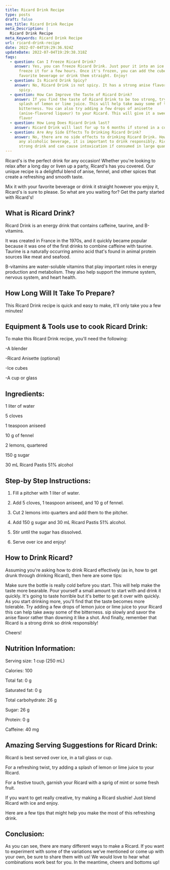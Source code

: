 ```yaml
---
title: Ricard Drink Recipe
type: posts
draft: false
seo_title: Ricard Drink Recipe
meta_Description: |
  Ricard Drink Recipe
meta_Keywords: Ricard Drink Recipe
url: ricard-drink-recipe
date: 2022-07-04T19:29:36.924Z
updateDate: 2022-07-04T19:29:38.318Z
faqs:
  - question: Can I Freeze Ricard Drink?
    answer: Yes, you can freeze Ricard Drink. Just pour it into an ice cube tray and
      freeze it for a few hours. Once it's frozen, you can add the cubes to your
      favorite beverage or drink them straight. Enjoy!
  - question: Is Ricard Drink Spicy?
    answer: No, Ricard Drink is not spicy. It has a strong anise flavor but it's not
      spicy.
  - question: How Can Improve the Taste of Ricard Drink?
    answer: If you find the taste of Ricard Drink to be too strong, try adding a
      splash of lemon or lime juice. This will help take away some of the
      bitterness. You can also try adding a few drops of anisette
      (anise-flavored liqueur) to your Ricard. This will give it a sweeter
      flavor
  - question: How Long Does Ricard Drink last?
    answer: Ricard Drink will last for up to 6 months if stored in a cool, dark place.
  - question: Are Any Side Effects To Drinking Ricard Drink?
    answer: No, there are no side effects to drinking Ricard Drink. However, as with
      any alcoholic beverage, it is important to drink responsibly. Ricard is a
      strong drink and can cause intoxication if consumed in large quantities.
---
```

Ricard's is the perfect drink for any occasion! Whether you're looking to relax after a long day or liven up a party, Ricard's has you covered. Our unique recipe is a delightful blend of anise, fennel, and other spices that create a refreshing and smooth taste. 

Mix it with your favorite beverage or drink it straight however you enjoy it, Ricard's is sure to please. So what are you waiting for? Get the party started with Ricard's!

## **What is Ricard Drink?**

Ricard Drink is an energy drink that contains caffeine, taurine, and B-vitamins.

It was created in France in the 1970s, and it quickly became popular because it was one of the first drinks to combine caffeine with taurine. Taurine is a naturally occurring amino acid that's found in animal protein sources like meat and seafood.

B-vitamins are water-soluble vitamins that play important roles in energy production and metabolism. They also help support the immune system, nervous system, and heart health.

## **How Long Will It Take To Prepare?**

This Ricard Drink recipe is quick and easy to make, it'll only take you a few minutes!

## **Equipment & Tools use to cook Ricard Drink:**

To make this Ricard Drink recipe, you'll need the following:

\-A blender

\-Ricard Anisette (optional)

\-Ice cubes

\-A cup or glass

## **Ingredients:**

1 liter of water

5 cloves

1 teaspoon aniseed

10 g of fennel

2 lemons, quartered

150 g sugar

30 mL Ricard Pastis 51% alcohol

## **Step-by Step Instructions:**

1. Fill a pitcher with 1 liter of water.

2. Add 5 cloves, 1 teaspoon aniseed, and 10 g of fennel.

3. Cut 2 lemons into quarters and add them to the pitcher.

4. Add 150 g sugar and 30 mL Ricard Pastis 51% alcohol.

5. Stir until the sugar has dissolved.

6. Serve over ice and enjoy!

## **How to Drink Ricard?**

Assuming you're asking how to drink Ricard effectively (as in, how to get drunk through drinking Ricard), then here are some tips: 

Make sure the bottle is really cold before you start. This will help make the taste more bearable. Pour yourself a small amount to start with and drink it quickly. It's going to taste horrible but it's better to get it over with quickly. As you start drinking more, you'll find that the taste becomes more tolerable. Try adding a few drops of lemon juice or lime juice to your Ricard this can help take away some of the bitterness. sip slowly and savor the anise flavor rather than downing it like a shot. And finally, remember that Ricard is a strong drink so drink responsibly!

Cheers!

## **Nutrition Information:**

Serving size: 1 cup (250 mL)

Calories: 100

Total fat: 0 g

Saturated fat: 0 g

Total carbohydrate: 26 g

Sugar: 26 g

Protein: 0 g

Caffeine: 40 mg

## **Amazing Serving Suggestions for Ricard Drink:**

Ricard is best served over ice, in a tall glass or cup.

For a refreshing twist, try adding a splash of lemon or lime juice to your Ricard.

For a festive touch, garnish your Ricard with a sprig of mint or some fresh fruit.

If you want to get really creative, try making a Ricard slushie! Just blend Ricard with ice and enjoy.

Here are a few tips that might help you make the most of this refreshing drink. 

## **Conclusion:** 

As you can see, there are many different ways to make a Ricard. If you want to experiment with some of the variations we’ve mentioned or come up with your own, be sure to share them with us! We would love to hear what combinations work best for you. In the meantime, cheers and bottoms up!